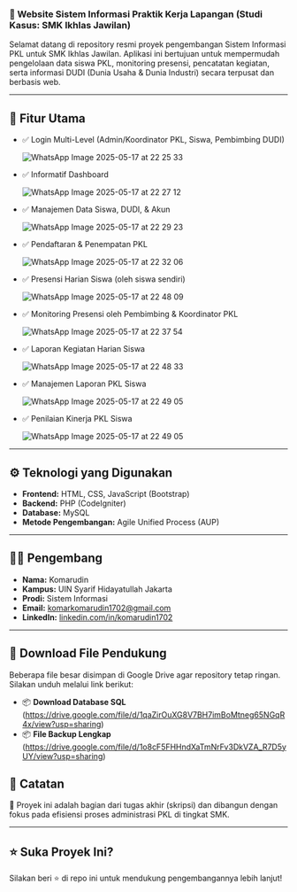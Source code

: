 ### 📌 Website Sistem Informasi Praktik Kerja Lapangan (Studi Kasus: SMK Ikhlas Jawilan)

Selamat datang di repository resmi proyek pengembangan Sistem Informasi PKL untuk SMK Ikhlas Jawilan. Aplikasi ini bertujuan untuk mempermudah pengelolaan data siswa PKL, monitoring presensi, pencatatan kegiatan, serta informasi DUDI (Dunia Usaha & Dunia Industri) secara terpusat dan berbasis web.

---

## 🧩 Fitur Utama

* ✅ Login Multi-Level (Admin/Koordinator PKL, Siswa, Pembimbing DUDI)
  
  ![WhatsApp Image 2025-05-17 at 22 25 33](https://github.com/user-attachments/assets/da9bb6e6-8251-47e1-9244-23860f05cf5e)

* ✅ Informatif Dashboard

  ![WhatsApp Image 2025-05-17 at 22 27 12](https://github.com/user-attachments/assets/9c4d1a3c-665e-42d3-84e4-f4836d21496f)

* ✅ Manajemen Data Siswa, DUDI, & Akun

  ![WhatsApp Image 2025-05-17 at 22 29 23](https://github.com/user-attachments/assets/ff9a209a-a590-49f1-8aa4-a87ff5cf6acd)

* ✅ Pendaftaran & Penempatan PKL

  ![WhatsApp Image 2025-05-17 at 22 32 06](https://github.com/user-attachments/assets/a8a19991-cd25-4cfc-ad1c-517002c6cb9b)

* ✅ Presensi Harian Siswa (oleh siswa sendiri)

  ![WhatsApp Image 2025-05-17 at 22 48 09](https://github.com/user-attachments/assets/e459b96b-b891-4bd6-94bf-08e5b219eb68)

* ✅ Monitoring Presensi oleh Pembimbing & Koordinator PKL

  ![WhatsApp Image 2025-05-17 at 22 37 54](https://github.com/user-attachments/assets/15691750-680d-4e98-ac4f-63f646cd42ba)

* ✅ Laporan Kegiatan Harian Siswa

  ![WhatsApp Image 2025-05-17 at 22 48 33](https://github.com/user-attachments/assets/9ec727b4-4364-4ff1-9aac-1d2dcc2c538f)

* ✅ Manajemen Laporan PKL Siswa

  ![WhatsApp Image 2025-05-17 at 22 49 05](https://github.com/user-attachments/assets/9b33e2f2-fd18-43b0-9ac1-5bd134dabade)

* ✅ Penilaian Kinerja PKL Siswa

  ![WhatsApp Image 2025-05-17 at 22 49 05](https://github.com/user-attachments/assets/a51e8132-88cc-436f-9de7-77d972508cf8)

---

## ⚙️ Teknologi yang Digunakan

* **Frontend:** HTML, CSS, JavaScript (Bootstrap)
* **Backend:** PHP (CodeIgniter)
* **Database:** MySQL
* **Metode Pengembangan:** Agile Unified Process (AUP)

---

## 👨‍💻 Pengembang

* **Nama:** Komarudin
* **Kampus:** UIN Syarif Hidayatullah Jakarta
* **Prodi:** Sistem Informasi
* **Email:** [komarkomarudin1702@gmail.com](mailto:komarkomarudin1702@gmail.com)
* **LinkedIn:** [linkedin.com/in/komarudin1702](https://linkedin.com/in/komarudin1702)

---

## 📁 Download File Pendukung

Beberapa file besar disimpan di Google Drive agar repository tetap ringan. Silakan unduh melalui link berikut:

* 📦 **Download Database SQL** (https://drive.google.com/file/d/1qaZirOuXG8V7BH7imBoMtneg65NGqR4x/view?usp=sharing)
* 📦 **File Backup Lengkap** (https://drive.google.com/file/d/1o8cF5FHHndXaTmNrFv3DkVZA_R7D5yUY/view?usp=sharing)


## 📌 Catatan

📄 Proyek ini adalah bagian dari tugas akhir (skripsi) dan dibangun dengan fokus pada efisiensi proses administrasi PKL di tingkat SMK.

---

## ⭐ Suka Proyek Ini?

Silakan beri ⭐ di repo ini untuk mendukung pengembangannya lebih lanjut!
